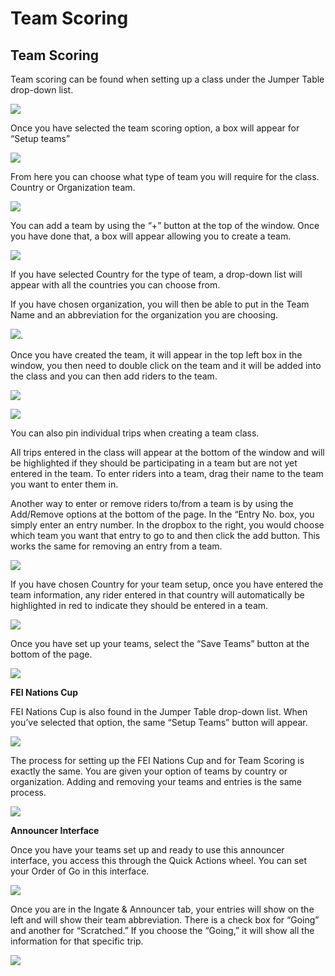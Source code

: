 # Team Scoring

## Team Scoring

Team scoring can be found when setting up a class under the Jumper Table drop-down list.

![](http://docs.showgroundsonline.com/wp-content/uploads/2022/04/img\_6259881a2780f.png)

Once you have selected the team scoring option, a box will appear for “Setup teams”

![](http://docs.showgroundsonline.com/wp-content/uploads/2022/04/img\_6259884342ddc.png)

From here you can choose what type of team you will require for the class. Country or Organization team.

![](http://docs.showgroundsonline.com/wp-content/uploads/2022/04/img\_6259887245e78.png)

You can add a team by using the “+” button at the top of the window. Once you have done that, a box will appear allowing you to create a team.

![](http://docs.showgroundsonline.com/wp-content/uploads/2022/04/img\_625988e71eee3.png)

If you have selected Country for the type of team, a drop-down list will appear with all the countries you can choose from.

If you have chosen organization, you will then be able to put in the Team Name and an abbreviation for the organization you are choosing.

![](http://docs.showgroundsonline.com/wp-content/uploads/2022/04/img\_6259893646ae4.png).

Once you have created the team,  it will appear in the top left box in the window, you then need to double click on the team and it will be added into the class and you can then add riders to the team.

![](http://docs.showgroundsonline.com/wp-content/uploads/2022/04/img\_6259927a31660.png)

![](http://docs.showgroundsonline.com/wp-content/uploads/2022/04/img\_62598e205bb2b.png)

You can also pin individual trips when creating a team class.

All trips entered in the class will appear at the bottom of the window and will be highlighted if they should be participating in a team but are not yet entered in the team. To enter riders into a team, drag their name to the team you want to enter them in.

Another way to enter or remove riders to/from a team is by using the Add/Remove options at the bottom of the page. In the “Entry No. box, you simply enter an entry number. In the dropbox to the right, you would choose which team you want that entry to go to and then click the add button. This works the same for removing an entry from a team.

![](http://docs.showgroundsonline.com/wp-content/uploads/2022/04/Screenshot-2023-02-01-at-6.46.32-PM.png)

If you have chosen Country for your team setup, once you have entered the team information, any rider entered in that country will automatically be highlighted in red to indicate they should be entered in a team.

![](http://docs.showgroundsonline.com/wp-content/uploads/2022/04/img\_62599110f3cec.png)

Once you have set up your teams, select the “Save Teams” button at the bottom of the page.

![](http://docs.showgroundsonline.com/wp-content/uploads/2022/04/img\_62599862835dd.png)

**FEI Nations Cup**

FEI Nations Cup is also found in the Jumper Table drop-down list. When you’ve selected that option, the same “Setup Teams” button will appear.

![](http://docs.showgroundsonline.com/wp-content/uploads/2023/02/Screenshot-2023-02-02-at-8.20.26-AM-1024x466.png)

The process for setting up the FEI Nations Cup and for Team Scoring is exactly the same. You are given your option of teams by country or organization. Adding and removing your teams and entries is the same process.

![](http://docs.showgroundsonline.com/wp-content/uploads/2023/02/Screenshot-2023-02-02-at-8.35.05-AM.png)

**Announcer Interface**

Once you have your teams set up and ready to use this announcer interface, you access this through the Quick Actions wheel. You can set your Order of Go in this interface.

![](http://docs.showgroundsonline.com/wp-content/uploads/2023/02/Screenshot-2023-02-02-at-8.55.48-AM-1-1024x731.png)

Once you are in the Ingate & Announcer tab, your entries will show on the left and will show their team abbreviation. There is a check box for “Going” and another for “Scratched.” If you choose the “Going,” it will show all the information for that specific trip.

![](http://docs.showgroundsonline.com/wp-content/uploads/2023/02/Screenshot-2023-02-02-at-8.56.44-AM-1024x735.png)
